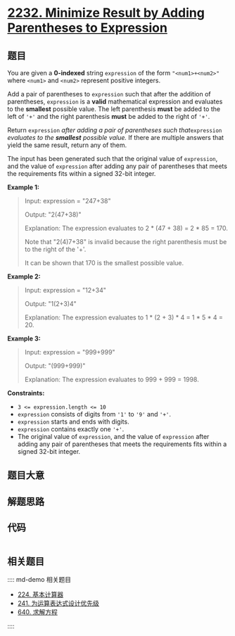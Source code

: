 # [2232. Minimize Result by Adding Parentheses to Expression](https://leetcode.com/problems/minimize-result-by-adding-parentheses-to-expression)

## 题目

You are given a **0-indexed** string `expression` of the form
`"<num1>+<num2>"` where `<num1>` and `<num2>` represent positive integers.

Add a pair of parentheses to `expression` such that after the addition of
parentheses, `expression` is a **valid** mathematical expression and evaluates
to the **smallest** possible value. The left parenthesis **must** be added to
the left of `'+'` and the right parenthesis **must** be added to the right of
`'+'`.

Return `expression` _after adding a pair of parentheses such that_`expression`
_evaluates to the **smallest** possible value._ If there are multiple answers
that yield the same result, return any of them.

The input has been generated such that the original value of `expression`, and
the value of `expression` after adding any pair of parentheses that meets the
requirements fits within a signed 32-bit integer.



**Example 1:**

> Input: expression = "247+38"
> 
> Output: "2(47+38)"
> 
> Explanation: The expression evaluates to 2 * (47 + 38) = 2 * 85 = 170.
> 
> Note that "2(4)7+38" is invalid because the right parenthesis must be to the right of the '+'.
> 
> It can be shown that 170 is the smallest possible value.

**Example 2:**

> Input: expression = "12+34"
> 
> Output: "1(2+3)4"
> 
> Explanation: The expression evaluates to 1 * (2 + 3) * 4 = 1 * 5 * 4 = 20.

**Example 3:**

> Input: expression = "999+999"
> 
> Output: "(999+999)"
> 
> Explanation: The expression evaluates to 999 + 999 = 1998.

**Constraints:**

  * `3 <= expression.length <= 10`
  * `expression` consists of digits from `'1'` to `'9'` and `'+'`.
  * `expression` starts and ends with digits.
  * `expression` contains exactly one `'+'`.
  * The original value of `expression`, and the value of `expression` after adding any pair of parentheses that meets the requirements fits within a signed 32-bit integer.


## 题目大意

## 解题思路

## 代码

```javascript

```

## 相关题目

:::: md-demo 相关题目
- [224. 基本计算器](./0224.md)
- [241. 为运算表达式设计优先级](https://leetcode.com/problems/different-ways-to-add-parentheses)
- [640. 求解方程](https://leetcode.com/problems/solve-the-equation)

::::
